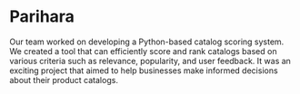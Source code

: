 # Parihara
Our team worked on developing a Python-based catalog scoring system. We created a tool that can efficiently score and rank catalogs based on various criteria such as relevance, popularity, and user feedback. It was an exciting project that aimed to help businesses make informed decisions about their product catalogs.

